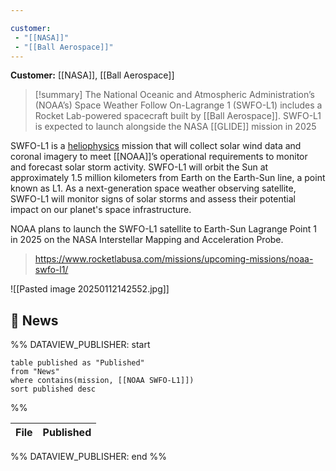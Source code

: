 ```yaml
---

customer: 
 - "[[NASA]]"
 - "[[Ball Aerospace]]"
---
```


**Customer:** [[NASA]], [[Ball Aerospace]]

>[!summary]
>The National Oceanic and Atmospheric Administration’s (NOAA’s) Space Weather Follow On-Lagrange 1 (SWFO-L1) includes a Rocket Lab-powered spacecraft built by [[Ball Aerospace]]. SWFO-L1 is expected to launch alongside the NASA [[GLIDE]] mission in 2025
>
SWFO-L1 is a [heliophysics](https://science.nasa.gov/heliophysics/) mission that will collect solar wind data and coronal imagery to meet [[NOAA]]’s operational requirements to monitor and forecast solar storm activity. SWFO-L1 will orbit the Sun at approximately 1.5 million kilometers from Earth on the Earth-Sun line, a point known as L1. As a next-generation space weather observing satellite, SWFO-L1 will monitor signs of solar storms and assess their potential impact on our planet's space infrastructure.
>
NOAA plans to launch the SWFO-L1 satellite to Earth-Sun Lagrange Point 1 in 2025 on the NASA Interstellar Mapping and Acceleration Probe.
>
>https://www.rocketlabusa.com/missions/upcoming-missions/noaa-swfo-l1/

![[Pasted image 20250112142552.jpg]]

## 📰 News
%% DATAVIEW_PUBLISHER: start
```
table published as "Published"
from "News"
where contains(mission, [[NOAA SWFO-L1]])
sort published desc

```
%%

| File | Published |
| ---- | --------- |

%% DATAVIEW_PUBLISHER: end %%